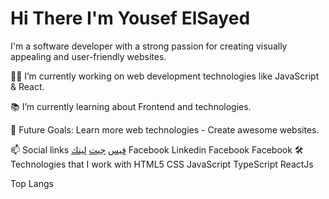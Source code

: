 # Hi There I'm Yousef ElSayed 
I'm a software developer with a strong passion for creating visually appealing and user-friendly websites.

👨‍💻 I’m currently working on web development technologies like JavaScript & React.

📚 I’m currently learning about Frontend and  technologies.

🎯 Future Goals: Learn more web technologies - Create awesome websites.

📫 Social links
  <a target="_blank" href="https://www.facebook.com/profile.php?id=100010998605405"><i class="fa-brands fa-facebook"></i>فيس</a>
  <a target="_blank" href="https://github.com/YousefElSayed19"><i class="fa-brands fa-github"></i>جيت</a>
  <a target="_blank" href="https://www.linkedin.com/in/yousaf-elsayed-a316a92a8/"><i class="fa-brands fa-linkedin"></i>لينك</a>
Facebook Linkedin Facebook Facebook
🛠  Technologies that I work with
HTML5 CSS JavaScript TypeScript ReactJs 

Top Langs
